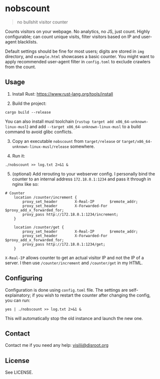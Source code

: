 nobscount
=========

> no bullshit visitor counter

Counts visitors on your webpage. No analytics, no JS, just count.
Highly configurable; can count unique visits, filter visitors based on IP and 
user-agent blacklists.

Default settings should be fine for most users; digits are stored in `img` 
directory, and `example.html` showcases a basic counter. You might want to apply
recommended user-agent filter in `config.toml` to exclude crawlers from the 
count.


Usage
-----

1. Install Rust: <https://www.rust-lang.org/tools/install>

2. Build the project:

```
cargo build --release
```

You can also install musl toolchain 
(`rustup target add x86_64-unknown-linux-musl`) and add 
`--target x86_64-unknown-linux-musl` to a build command to avoid glibc 
conflicts.

3. Copy an executable `nobscount` from `target/release` or 
   `target/x86_64-unknown-linux-musl/release` somewhere.

4. Run it:

```
./nobscount >> log.txt 2>&1 &
```

5. (optional) Add rerouting to your webserver config. I personally bind the 
   counter to an internal address `172.18.0.1:1234` and pass it through in nginx
   like so:

```config
# Counter
    location /counter/increment {
        proxy_set_header        X-Real-IP       $remote_addr;
        proxy_set_header        X-Forwarded-For $proxy_add_x_forwarded_for;
        proxy_pass http://172.18.0.1:1234/increment;
    }

    location /counter/get {
        proxy_set_header        X-Real-IP       $remote_addr;
        proxy_set_header        X-Forwarded-For $proxy_add_x_forwarded_for;
        proxy_pass http://172.18.0.1:1234/get;
    }
```

`X-Real-IP` allows counter to get an actual visitor IP and not 
the IP of a server. I then use `/counter/increment` and `/counter/get` in my 
HTML.


Configuring
-----------

Configuration is done using `config.toml` file. The settings are 
self-explainatory; if you wish to restart the counter after changing the config,
you can run:

```
yes | ./nobscount >> log.txt 2>&1 &
```

This will automatically stop the old instance and launch the new one.


Contact
-------

Contact me if you need any help: <visilii@disroot.org>


License
-------

See LICENSE.